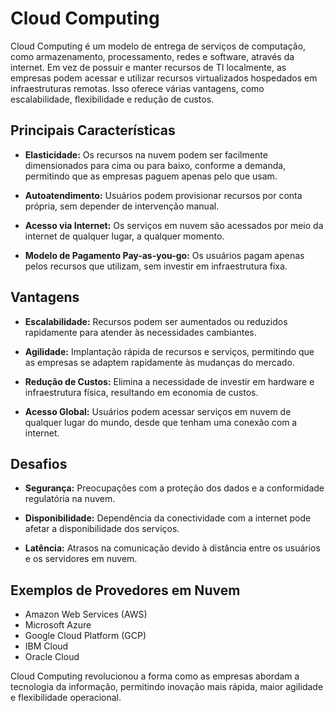 # Cloud Computing

Cloud Computing é um modelo de entrega de serviços de computação, como armazenamento, processamento, redes e software, através da internet. Em vez de possuir e manter recursos de TI localmente, as empresas podem acessar e utilizar recursos virtualizados hospedados em infraestruturas remotas. Isso oferece várias vantagens, como escalabilidade, flexibilidade e redução de custos.

## Principais Características

- **Elasticidade:** Os recursos na nuvem podem ser facilmente dimensionados para cima ou para baixo, conforme a demanda, permitindo que as empresas paguem apenas pelo que usam.

- **Autoatendimento:** Usuários podem provisionar recursos por conta própria, sem depender de intervenção manual.

- **Acesso via Internet:** Os serviços em nuvem são acessados por meio da internet de qualquer lugar, a qualquer momento.

- **Modelo de Pagamento Pay-as-you-go:** Os usuários pagam apenas pelos recursos que utilizam, sem investir em infraestrutura fixa.

## Vantagens

- **Escalabilidade:** Recursos podem ser aumentados ou reduzidos rapidamente para atender às necessidades cambiantes.

- **Agilidade:** Implantação rápida de recursos e serviços, permitindo que as empresas se adaptem rapidamente às mudanças do mercado.

- **Redução de Custos:** Elimina a necessidade de investir em hardware e infraestrutura física, resultando em economia de custos.

- **Acesso Global:** Usuários podem acessar serviços em nuvem de qualquer lugar do mundo, desde que tenham uma conexão com a internet.

## Desafios

- **Segurança:** Preocupações com a proteção dos dados e a conformidade regulatória na nuvem.

- **Disponibilidade:** Dependência da conectividade com a internet pode afetar a disponibilidade dos serviços.

- **Latência:** Atrasos na comunicação devido à distância entre os usuários e os servidores em nuvem.

## Exemplos de Provedores em Nuvem

- Amazon Web Services (AWS)
- Microsoft Azure
- Google Cloud Platform (GCP)
- IBM Cloud
- Oracle Cloud

Cloud Computing revolucionou a forma como as empresas abordam a tecnologia da informação, permitindo inovação mais rápida, maior agilidade e flexibilidade operacional.
